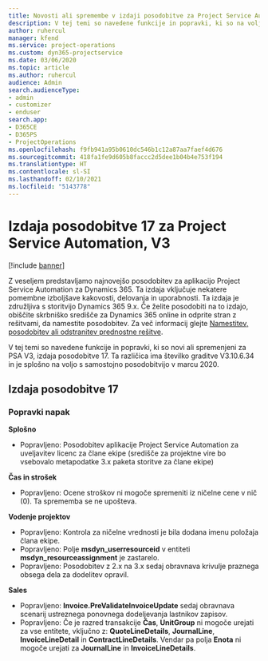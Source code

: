 ```yaml
---
title: Novosti ali spremembe v izdaji posodobitve za Project Service Automation 17, V3
description: V tej temi so navedene funkcije in popravki, ki so na voljo za Project Service Automation V3, izdaja posodobitve 17.
author: ruhercul
manager: kfend
ms.service: project-operations
ms.custom: dyn365-projectservice
ms.date: 03/06/2020
ms.topic: article
ms.author: ruhercul
audience: Admin
search.audienceType:
- admin
- customizer
- enduser
search.app:
- D365CE
- D365PS
- ProjectOperations
ms.openlocfilehash: f9fb941a95b0610dc546b1c12a87aa7faef4d676
ms.sourcegitcommit: 418fa1fe9d605b8faccc2d5dee1b04b4e753f194
ms.translationtype: HT
ms.contentlocale: sl-SI
ms.lasthandoff: 02/10/2021
ms.locfileid: "5143778"
---
```

# <a name="project-service-automation-update-release-17-v3"></a>Izdaja posodobitve 17 za Project Service Automation, V3

[!include [banner](../includes/psa-now-project-operations.md)]

Z veseljem predstavljamo najnovejšo posodobitev za aplikacijo Project Service Automation za Dynamics 365. Ta izdaja vključuje nekatere pomembne izboljšave kakovosti, delovanja in uporabnosti.  Ta izdaja je združljiva s storitvijo Dynamics 365 9.x. Če želite posodobiti na to izdajo, obiščite skrbniško središče za Dynamics 365 online in odprite stran z rešitvami, da namestite posodobitev. Za več informacij glejte [Namestitev, posodobitev ali odstranitev prednostne rešitve](https://docs.microsoft.com/power-platform/admin/install-remove-preferred-solution).

V tej temi so navedene funkcije in popravki, ki so novi ali spremenjeni za PSA V3, izdaja posodobitve 17. Ta različica ima številko graditve V3.10.6.34 in je splošno na voljo s samostojno posodobitvijo v marcu 2020.


## <a name="update-release-17"></a>Izdaja posodobitve 17

### <a name="bug-fixes"></a>Popravki napak

**Splošno**

- Popravljeno: Posodobitev aplikacije Project Service Automation za uveljavitev licenc za člane ekipe (središče za projektne vire bo vsebovalo metapodatke 3.x paketa storitve za člane ekipe)
 
**Čas in strošek**

- Popravljeno: Ocene stroškov ni mogoče spremeniti iz ničelne cene v nič (0). Ta sprememba se ne upošteva.

**Vodenje projektov**

- Popravljeno: Kontrola za ničelne vrednosti je bila dodana imenu položaja člana ekipe.
- Popravljeno: Polje **msdyn_userresourceid** v entiteti **msdyn_resourceassignment** je zastarelo.
- Popravljeno: Posodobitev z 2.x na 3.x sedaj obravnava krivulje praznega obsega dela za dodelitev opravil.

**Sales**

- Popravljeno: **Invoice.PreValidateInvoiceUpdate** sedaj obravnava scenarij ustreznega ponovnega dodeljevanja lastnikov zapisov.
- Popravljeno: Če je razred transakcije **Čas**, **UnitGroup** ni mogoče urejati za vse entitete, vključno z: **QuoteLineDetails**, **JournalLine**, **InvoiceLineDetail** in **ContractLineDetails**. Vendar pa polja **Enota** ni mogoče urejati za **JournalLine** in **InvoiceLineDetails**.



